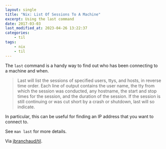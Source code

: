 ```yaml
---
layout: single
title: "Nix: List Of Sessions To A Machine"
excerpt: Using the last command
date: 2017-03-03
last_modified_at: 2023-04-26 13:22:37
categories:
    - til
tags:
    - nix
    - til
---
```


The `last` command is a handy way to find out who has been connecting to a
machine and when.

> Last will list the sessions of specified users, ttys, and hosts, in
> reverse time order. Each line of output contains the user name, the tty
> from which the session was conducted, any hostname, the start and stop
> times for the session, and the duration of the session. If the session is
> still continuing or was cut short by a crash or shutdown, last will so
> indicate.

In particular, this can be useful for finding an IP address that you want to
connect to.

See `man last` for more details.

Via [jbranchaud/til](https://github.com/jbranchaud/til).
